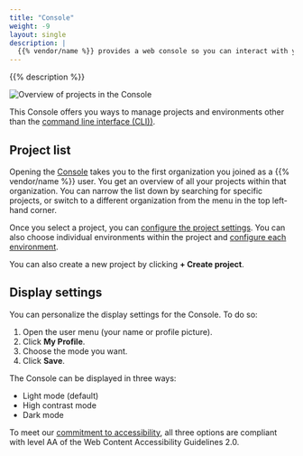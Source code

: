 ```yaml
---
title: "Console"
weight: -9
layout: single
description: |
  {{% vendor/name %}} provides a web console so you can interact with your projects and manage your environments.
---
```


{{% description %}}

![Overview of projects in the Console](/images/management-console/psh-console-main-view.png "0.6")

This Console offers you ways to manage projects and environments other than the [command line interface (CLI))](../cli/_index.md).

## Project list

Opening the [Console](https://console.platform.sh) takes you to the first organization you joined as a
{{% vendor/name %}} user.
You get an overview of all your projects within that organization.
You can narrow the list down by searching for specific projects,
or switch to a different organization from the menu in the top left-hand corner.

Once you select a project, you can [configure the project settings](./configure-project.md).
You can also choose individual environments within the project and [configure each environment](./configure-environment.md).

You can also create a new project by clicking **+ Create project**.

## Display settings

You can personalize the display settings for the Console.
To do so:

1.  Open the user menu (your name or profile picture).
2.  Click **My Profile**.
3.  Choose the mode you want.
4.  Click **Save**.

The Console can be displayed in three ways:

*   Light mode (default)
*   High contrast mode
*   Dark mode

To meet our [commitment to accessibility](https://platform.sh/trust-center/legal/wcag/),
all three options are compliant with level AA of the Web Content Accessibility Guidelines 2.0.
